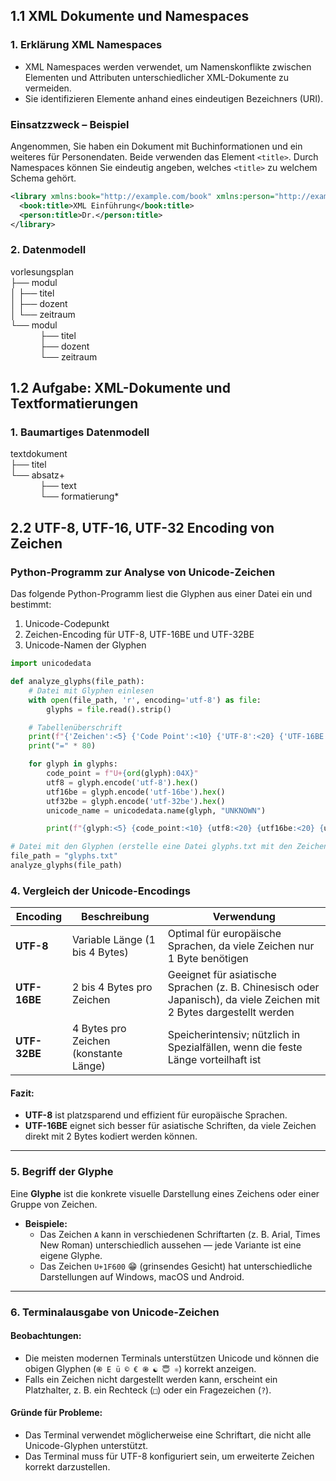 ## 1.1 XML Dokumente und Namespaces
### 1. **Erklärung XML Namespaces**
- XML Namespaces werden verwendet, um Namenskonflikte zwischen Elementen und Attributen unterschiedlicher XML-Dokumente zu vermeiden.
- Sie identifizieren Elemente anhand eines eindeutigen Bezeichners (URI).

### **Einsatzzweck – Beispiel**  
Angenommen, Sie haben ein Dokument mit Buchinformationen und ein weiteres für Personendaten. Beide verwenden das Element `<title>`. Durch Namespaces können Sie eindeutig angeben, welches `<title>` zu welchem Schema gehört.

```xml
<library xmlns:book="http://example.com/book" xmlns:person="http://example.com/person">
  <book:title>XML Einführung</book:title>
  <person:title>Dr.</person:title>
</library>
```
### 2. Datenmodell
vorlesungsplan  
├── modul  
│   ├── titel  
│   ├── dozent  
│   └── zeitraum  
└── modul  
&nbsp;&nbsp;&nbsp;&nbsp;&nbsp;&nbsp;&nbsp;&nbsp;&nbsp;&nbsp;&nbsp;&nbsp;├── titel  
&nbsp;&nbsp;&nbsp;&nbsp;&nbsp;&nbsp;&nbsp;&nbsp;&nbsp;&nbsp;&nbsp;&nbsp;├── dozent  
&nbsp;&nbsp;&nbsp;&nbsp;&nbsp;&nbsp;&nbsp;&nbsp;&nbsp;&nbsp;&nbsp;&nbsp;└── zeitraum  

## 1.2 Aufgabe: XML-Dokumente und Textformatierungen  

### 1. Baumartiges Datenmodell
textdokument  
├── titel  
└── absatz+  
&nbsp;&nbsp;&nbsp;&nbsp;&nbsp;&nbsp;&nbsp;&nbsp;&nbsp;&nbsp;&nbsp;&nbsp;├── text  
&nbsp;&nbsp;&nbsp;&nbsp;&nbsp;&nbsp;&nbsp;&nbsp;&nbsp;&nbsp;&nbsp;&nbsp;└── formatierung*

## 2.2 UTF-8, UTF-16, UTF-32 Encoding von Zeichen  

### **Python-Programm zur Analyse von Unicode-Zeichen**
Das folgende Python-Programm liest die Glyphen aus einer Datei ein und bestimmt:
1. Unicode-Codepunkt
2. Zeichen-Encoding für UTF-8, UTF-16BE und UTF-32BE
3. Unicode-Namen der Glyphen

```python
import unicodedata

def analyze_glyphs(file_path):
    # Datei mit Glyphen einlesen
    with open(file_path, 'r', encoding='utf-8') as file:
        glyphs = file.read().strip()

    # Tabellenüberschrift
    print(f"{'Zeichen':<5} {'Code Point':<10} {'UTF-8':<20} {'UTF-16BE':<20} {'UTF-32BE':<20} {'Unicode Name'}")
    print("=" * 80)

    for glyph in glyphs:
        code_point = f"U+{ord(glyph):04X}"
        utf8 = glyph.encode('utf-8').hex()
        utf16be = glyph.encode('utf-16be').hex()
        utf32be = glyph.encode('utf-32be').hex()
        unicode_name = unicodedata.name(glyph, "UNKNOWN")

        print(f"{glyph:<5} {code_point:<10} {utf8:<20} {utf16be:<20} {utf32be:<20} {unicode_name}")

# Datei mit den Glyphen (erstelle eine Datei glyphs.txt mit den Zeichen ֎Eü©€֍☯😇⚛)
file_path = "glyphs.txt"
analyze_glyphs(file_path)
```

### **4. Vergleich der Unicode-Encodings**

| Encoding | Beschreibung | Verwendung |
|----------|--------------|------------|
| **UTF-8** | Variable Länge (1 bis 4 Bytes) | Optimal für europäische Sprachen, da viele Zeichen nur 1 Byte benötigen |
| **UTF-16BE** | 2 bis 4 Bytes pro Zeichen | Geeignet für asiatische Sprachen (z. B. Chinesisch oder Japanisch), da viele Zeichen mit 2 Bytes dargestellt werden |
| **UTF-32BE** | 4 Bytes pro Zeichen (konstante Länge) | Speicherintensiv; nützlich in Spezialfällen, wenn die feste Länge vorteilhaft ist |

#### Fazit:  
- **UTF-8** ist platzsparend und effizient für europäische Sprachen.  
- **UTF-16BE** eignet sich besser für asiatische Schriften, da viele Zeichen direkt mit 2 Bytes kodiert werden können.

---

### **5. Begriff der Glyphe**
Eine **Glyphe** ist die konkrete visuelle Darstellung eines Zeichens oder einer Gruppe von Zeichen.  
- **Beispiele:**  
  - Das Zeichen `A` kann in verschiedenen Schriftarten (z. B. Arial, Times New Roman) unterschiedlich aussehen — jede Variante ist eine eigene Glyphe.
  - Das Zeichen `U+1F600` 😁 (grinsendes Gesicht) hat unterschiedliche Darstellungen auf Windows, macOS und Android.

---

### **6. Terminalausgabe von Unicode-Zeichen**
#### **Beobachtungen:**  
- Die meisten modernen Terminals unterstützen Unicode und können die obigen Glyphen (`֎ E ü © € ֍ ☯ 😇 ⚛`) korrekt anzeigen.  
- Falls ein Zeichen nicht dargestellt werden kann, erscheint ein Platzhalter, z. B. ein Rechteck (`□`) oder ein Fragezeichen (`?`).  

#### **Gründe für Probleme:**  
- Das Terminal verwendet möglicherweise eine Schriftart, die nicht alle Unicode-Glyphen unterstützt.  
- Das Terminal muss für UTF-8 konfiguriert sein, um erweiterte Zeichen korrekt darzustellen.  
